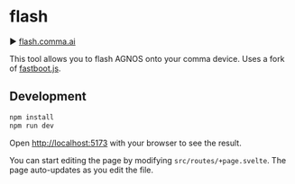 # flash

► [flash.comma.ai](https://flash.comma.ai)

This tool allows you to flash AGNOS onto your comma device. Uses a fork of [fastboot.js](https://github.com/kdrag0n/fastboot.js).

## Development

```bash
npm install
npm run dev
```

Open [http://localhost:5173](http://localhost:5173) with your browser to see the result.

You can start editing the page by modifying `src/routes/+page.svelte`. The page auto-updates as you edit the file.
